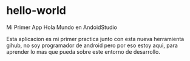 # hello-world
Mi Primer App Hola Mundo en AndoidStudio

Esta aplicacion es mi primer practica junto con esta nueva herramienta gihub, no soy programador de android pero por eso estoy aqui, para aprender lo mas que pueda sobre este entorno de desarrollo.
